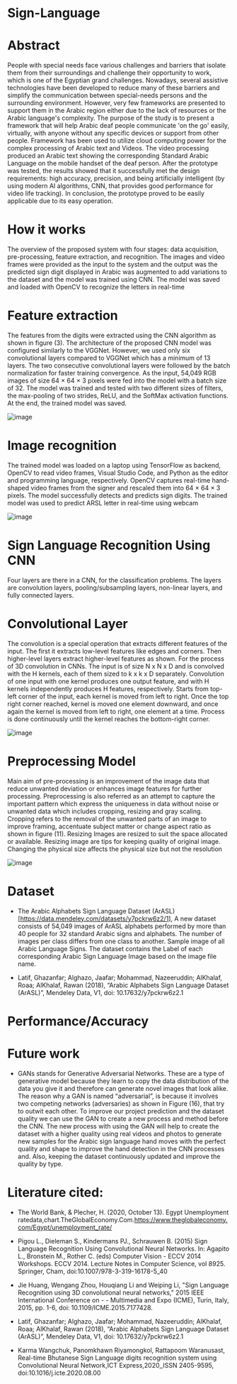 # Sign-Language

# Abstract

People with special needs face various challenges and barriers that isolate them from their surroundings and challenge their opportunity to work, which is one of the Egyptian grand challenges. Nowadays, several assistive technologies have been developed to reduce many of these barriers and simplify the communication between special-needs persons and the surrounding environment. However, very few frameworks are presented to support them in the Arabic region either due to the lack of resources or the Arabic language's complexity. The purpose of the study is to present a framework that will help Arabic deaf people communicate 'on the go' easily, virtually, with anyone without any specific devices or support from other people. Framework has been used to utilize cloud computing power for the complex processing of Arabic text and Videos. The video processing produced an Arabic text showing the corresponding Standard Arabic Language on the mobile handset of the deaf person. After the prototype was tested, the results showed that it successfully met the design requirements: high accuracy, precision, and being artificially intelligent (by using modern AI algorithms, CNN, that provides good performance for video life tracking). In conclusion, the prototype proved to be easily applicable due to its easy operation.


# How it works
The overview of the proposed system with four stages: data acquisition, pre-processing, feature extraction, and recognition. The images and video frames were provided as the input to the system and the output was the predicted sign digit displayed in Arabic was augmented to add variations to the dataset and the model was trained using CNN. The model was saved and loaded with OpenCV to recognize the letters in real-time

# Feature extraction

The features from the digits were extracted using the CNN algorithm as shown in figure (3). The architecture of the proposed CNN model was configured similarly to the VGGNet. However, we used only six convolutional layers compared to VGGNet which has a minimum of 13 layers. The two consecutive convolutional layers were followed by the batch normalization for faster training convergence. As the input, 54,049 RGB images of size 64 × 64 × 3 pixels were fed into the model with a batch size of 32. The model was trained and tested with two different sizes of filters, the max-pooling of two strides, ReLU, and the SoftMax activation functions. At the end, the trained model was saved.

<img alt="image" src="https://user-images.githubusercontent.com/49916453/158060312-50b07841-25f3-4fd8-b8dc-a52d71454021.png">

# Image recognition

The trained model was loaded on a laptop using TensorFlow as backend, OpenCV to read video frames, Visual Studio Code, and Python as the editor and programming language, respectively. OpenCV captures real-time hand-shaped video frames from the signer and rescaled them into 64 × 64 × 3 pixels. The model successfully detects and predicts sign digits. The trained model was used to predict ARSL letter in real-time using webcam

<img alt="image" src="https://user-images.githubusercontent.com/49916453/158060280-fd2cc2d7-7f7d-4ffb-b4e2-b21afd07081c.png">

# Sign Language Recognition Using CNN

Four layers are there in a CNN, for the classification problems. The layers are convolution layers, pooling/subsampling layers, non-linear layers, and fully connected layers. 

# Convolutional Layer 

The convolution is a special operation that extracts different features of the input. The first it extracts low-level features like edges and corners. Then higher-level layers extract higher-level features as shown. For the process of 3D convolution in CNNs. The input is of size N x N x D and is convolved with the H kernels, each of them sized to k x k x D separately. Convolution of one input with one kernel produces one output feature, and with H kernels independently produces H features, respectively. Starts from top-left corner of the input, each kernel is moved from left to right. Once the top right corner reached, kernel is moved one element downward, and once again the kernel is moved from left to right, one element at a time. Process is done continuously until the kernel reaches the bottom-right corner. 

<img alt="image" src="https://user-images.githubusercontent.com/49916453/158060248-7471dde2-c4c5-44b3-83c0-5ba15496b8dd.png">

# Preprocessing Model

Main aim of pre-processing is an improvement of the image data that reduce unwanted deviation or enhances image features for further processing. Preprocessing is also referred as an attempt to capture the important pattern which express the uniqueness in data without noise or unwanted data which includes cropping, resizing and gray scaling. Cropping refers to the removal of the unwanted parts of an image to improve framing, accentuate subject matter or change aspect ratio as shown in figure (11). Resizing Images are resized to suit the space allocated or available. Resizing image are tips for keeping quality of original image. Changing the physical size affects the physical size but not the resolution

<img alt="image" src="https://user-images.githubusercontent.com/49916453/158060201-1215c67e-4168-4db2-9047-7621a2ea4240.png"> 

  
# Dataset

 - The Arabic Alphabets Sign Language Dataset (ArASL)[https://data.mendeley.com/datasets/y7pckrw6z2/1], A new dataset consists of 54,049 images of ArASL alphabets performed by more than 40 people for 32 standard Arabic signs and alphabets. The number of images per class differs from one class to another. Sample image of all Arabic Language Signs. The dataset contains the Label of each corresponding Arabic Sign Language Image based on the image file name.

 - Latif, Ghazanfar; Alghazo, Jaafar; Mohammad, Nazeeruddin; AlKhalaf, Roaa; AlKhalaf, Rawan (2018), “Arabic Alphabets Sign Language Dataset (ArASL)”, Mendeley Data, V1, doi: 10.17632/y7pckrw6z2.1 


# Performance/Accuracy


# Future work
  - GANs stands for Generative Adversarial Networks. These are a type of generative model because they learn to copy the data distribution of the data you give it and therefore can generate novel images that look alike.  The reason why a GAN is named “adversarial”, is because it involves two competing networks (adversaries) as shown in Figure (16), that try to outwit each other. To improve our project prediction and the dataset quality we can use the GAN to create a new process and method before the CNN. The new process with using the GAN will help to create the dataset with a higher quality using real videos and photos to generate new samples for the Arabic sign language hand moves with the perfect quality and shape to improve the hand detection in the CNN processes and. Also, keeping the dataset continuously updated and improve the quality by type. 
 


# Literature cited:

  - The World Bank, & Plecher, H. (2020, October 13). Egypt Unemployment ratedata,chart.TheGlobalEconomy.Com.https://www.theglobaleconomy.com/Egypt/unemployment_rate/

  - Pigou L., Dieleman S., Kindermans PJ., Schrauwen B. (2015) Sign Language Recognition Using Convolutional Neural Networks. In: Agapito L., Bronstein M., Rother C. (eds) Computer Vision - ECCV 2014 Workshops. ECCV 2014. Lecture Notes in Computer Science, vol 8925. Springer, Cham, doi:10.1007/978-3-319-16178-5_40

  - Jie Huang, Wengang Zhou, Houqiang Li and Weiping Li, "Sign Language Recognition using 3D convolutional neural networks," 2015 IEEE International Conference on - - Multimedia and Expo (ICME), Turin, Italy, 2015, pp. 1-6, doi: 10.1109/ICME.2015.7177428. 

  - Latif, Ghazanfar; Alghazo, Jaafar; Mohammad, Nazeeruddin; AlKhalaf, Roaa; AlKhalaf, Rawan (2018), “Arabic Alphabets Sign Language Dataset (ArASL)”, Mendeley Data, V1, doi: 10.17632/y7pckrw6z2.1

  - Karma Wangchuk, Panomkhawn Riyamongkol, Rattapoom Waranusast, Real-time Bhutanese Sign Language digits recognition system using Convolutional Neural Network,ICT Express,2020,,ISSN 2405-9595, doi:10.1016/j.icte.2020.08.00

